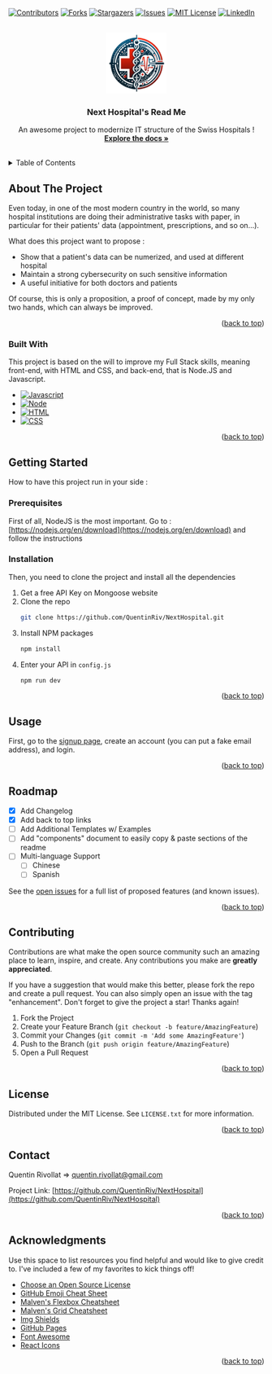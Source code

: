 <!-- Improved compatibility of back to top link: See: https://github.com/othneildrew/Best-README-Template/pull/73 -->
<a name="readme-top"></a>
<!--
*** Thanks for checking out the Best-README-Template. If you have a suggestion
*** that would make this better, please fork the repo and create a pull request
*** or simply open an issue with the tag "enhancement".
*** Don't forget to give the project a star!
*** Thanks again! Now go create something AMAZING! :D
-->



<!-- PROJECT SHIELDS -->
<!--
*** I'm using markdown "reference style" links for readability.
*** Reference links are enclosed in brackets [ ] instead of parentheses ( ).
*** See the bottom of this document for the declaration of the reference variables
*** for contributors-url, forks-url, etc. This is an optional, concise syntax you may use.
*** https://www.markdownguide.org/basic-syntax/#reference-style-links
-->
[![Contributors][contributors-shield]][contributors-url]
[![Forks][forks-shield]][forks-url]
[![Stargazers][stars-shield]][stars-url]
[![Issues][issues-shield]][issues-url]
[![MIT License][license-shield]][license-url]
[![LinkedIn][linkedin-shield]][linkedin-url]



<!-- PROJECT LOGO -->
<br />
<div align="center">
  <a href="https://github.com/othneildrew/Best-README-Template">
    <img src="public/image/NextHosp.png" alt="Logo" width="120" height="120">
  </a>

  <h3 align="center">Next Hospital's Read Me</h3>

  <p align="center">
    An awesome project to modernize IT structure of the Swiss Hospitals !
    <br />
    <a href="https://github.com/QuentinRiv/NextHospital"><strong>Explore the docs »</strong></a>
    <br />
    <br />

  </p>
</div>



<!-- TABLE OF CONTENTS -->
<details>
  <summary>Table of Contents</summary>
  <ol>
    <li>
      <a href="#about-the-project">About The Project</a>
      <ul>
        <li><a href="#built-with">Built With</a></li>
      </ul>
    </li>
    <li>
      <a href="#getting-started">Getting Started</a>
      <ul>
        <li><a href="#prerequisites">Prerequisites</a></li>
        <li><a href="#installation">Installation</a></li>
      </ul>
    </li>
    <li><a href="#usage">Usage</a></li>
    <li><a href="#roadmap">Roadmap</a></li>
    <li><a href="#contributing">Contributing</a></li>
    <li><a href="#license">License</a></li>
    <li><a href="#contact">Contact</a></li>
    <li><a href="#acknowledgments">Acknowledgments</a></li>
  </ol>
</details>



<!-- ABOUT THE PROJECT -->
## About The Project

Even today, in one of the most modern country in the world, so many hospital institutions are doing their administrative tasks with paper, in particular for their patients' data (appointment, prescriptions, and so on...).

What does this project want to propose :
* Show that a patient's data can be numerized, and used at different hospital
* Maintain a strong cybersecurity on such sensitive information
* A useful initiative for both doctors and patients

Of course, this is only a proposition, a proof of concept, made by my only two hands, which can always be improved.

<p align="right">(<a href="#readme-top">back to top</a>)</p>



### Built With

This project is based on the will to improve my Full Stack skills, meaning front-end, with HTML and CSS, and back-end, that is Node.JS and Javascript.

* [![Javascript][Javascript.com]][Javascript-url]
* [![Node][Node.com]][Node-url]
* [![HTML][HTML.com]][HTML-url]
* [![CSS][CSS.com]][CSS-url]

<p align="right">(<a href="#readme-top">back to top</a>)</p>



<!-- GETTING STARTED -->
## Getting Started
How to have this project run in your side :

### Prerequisites

First of all, NodeJS is the most important.
Go to : 
[https://nodejs.org/en/download](https://nodejs.org/en/download)
 and follow the instructions

### Installation

Then, you need to clone the project and install all the dependencies 

1. Get a free API Key on Mongoose website
2. Clone the repo
   ```sh
   git clone https://github.com/QuentinRiv/NextHospital.git
   ```
3. Install NPM packages
   ```sh
   npm install
   ```
4. Enter your API in `config.js`
   ```js
   npm run dev
   ```

<p align="right">(<a href="#readme-top">back to top</a>)</p>



<!-- USAGE EXAMPLES -->
## Usage

First, go to the [signup page](localhost:3000/auth/connect), create an account (you can put a fake email address), and login.

<p align="right">(<a href="#readme-top">back to top</a>)</p>



<!-- ROADMAP -->
## Roadmap

- [x] Add Changelog
- [x] Add back to top links
- [ ] Add Additional Templates w/ Examples
- [ ] Add "components" document to easily copy & paste sections of the readme
- [ ] Multi-language Support
    - [ ] Chinese
    - [ ] Spanish

See the [open issues](https://github.com/QuentinRiv/NextHospital/issues) for a full list of proposed features (and known issues).

<p align="right">(<a href="#readme-top">back to top</a>)</p>



<!-- CONTRIBUTING -->
## Contributing

Contributions are what make the open source community such an amazing place to learn, inspire, and create. Any contributions you make are **greatly appreciated**.

If you have a suggestion that would make this better, please fork the repo and create a pull request. You can also simply open an issue with the tag "enhancement".
Don't forget to give the project a star! Thanks again!

1. Fork the Project
2. Create your Feature Branch (`git checkout -b feature/AmazingFeature`)
3. Commit your Changes (`git commit -m 'Add some AmazingFeature'`)
4. Push to the Branch (`git push origin feature/AmazingFeature`)
5. Open a Pull Request

<p align="right">(<a href="#readme-top">back to top</a>)</p>



<!-- LICENSE -->
## License

Distributed under the MIT License. See `LICENSE.txt` for more information.

<p align="right">(<a href="#readme-top">back to top</a>)</p>



<!-- CONTACT -->
## Contact

Quentin Rivollat => quentin.rivollat@gmail.com

Project Link: [https://github.com/QuentinRiv/NextHospital](https://github.com/QuentinRiv/NextHospital)

<p align="right">(<a href="#readme-top">back to top</a>)</p>



<!-- ACKNOWLEDGMENTS -->
## Acknowledgments

Use this space to list resources you find helpful and would like to give credit to. I've included a few of my favorites to kick things off!

* [Choose an Open Source License](https://choosealicense.com)
* [GitHub Emoji Cheat Sheet](https://www.webpagefx.com/tools/emoji-cheat-sheet)
* [Malven's Flexbox Cheatsheet](https://flexbox.malven.co/)
* [Malven's Grid Cheatsheet](https://grid.malven.co/)
* [Img Shields](https://shields.io)
* [GitHub Pages](https://pages.github.com)
* [Font Awesome](https://fontawesome.com)
* [React Icons](https://react-icons.github.io/react-icons/search)

<p align="right">(<a href="#readme-top">back to top</a>)</p>



<!-- MARKDOWN LINKS & IMAGES -->
<!-- https://www.markdownguide.org/basic-syntax/#reference-style-links -->
[contributors-shield]: https://img.shields.io/github/contributors/QuentinRiv/NextHospital?style=for-the-badge
[contributors-url]: https://github.com/QuentinRiv/NextHospital/contributors
[forks-shield]: https://img.shields.io/github/forks/QuentinRiv/NextHospital?style=for-the-badge
[forks-url]: https://github.com/QuentinRiv/NextHospital/members
[stars-shield]: https://img.shields.io/github/stars/QuentinRiv/NextHospital?style=for-the-badge
[stars-url]: https://github.com/QuentinRiv/NextHospital/stargazers
[issues-shield]: https://img.shields.io/github/issues/QuentinRiv/NextHospital?style=for-the-badge
[issues-url]: https://github.com/QuentinRiv/NextHospital/issues
[license-shield]: https://img.shields.io/github/license/QuentinRiv/NextHospital?style=for-the-badge
[license-url]: https://github.com/QuentinRiv/NextHospital/blob/master/LICENSE.txt
[linkedin-shield]: https://img.shields.io/badge/-LinkedIn-black.svg?style=for-the-badge&logo=linkedin&colorB=555
[linkedin-url]: https://linkedin.com/in/quentinrivollat
[product-screenshot]: images/screenshot.png
[Node.com]: https://img.shields.io/badge/NodeJS-green?style=for-the-badge&logo=node.js&logoColor=black
[Node-url]: https://nodejs.org/en
[Javascript.com]: https://img.shields.io/badge/Javascript-FFCC33?style=for-the-badge&logo=javascript&logoColor=black
[Javascript-url]: https://developer.mozilla.org/fr/docs/Web/JavaScript
[HTML.com]: https://img.shields.io/badge/HTML-FF3300?style=for-the-badge&logo=html5&logoColor=white
[HTML-url]: (https://developer.mozilla.org/fr/docs/Web/HTML)
[CSS.com]: https://img.shields.io/badge/CSS-00CCFF?style=for-the-badge&logo=css3&logoColor=white
[CSS-url]: (https://developer.mozilla.org/fr/docs/Web/CSS)
